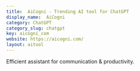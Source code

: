 ```yaml
---
title:  AiCogni - Trending AI tool for ChatGPT
display_name:  AiCogni
category: ChatGPT
category_slug: chatgpt
key: aicogni_com
website: https://aicogni.com/
layout: aitool
---
```


Efficient assistant for communication & productivity.
